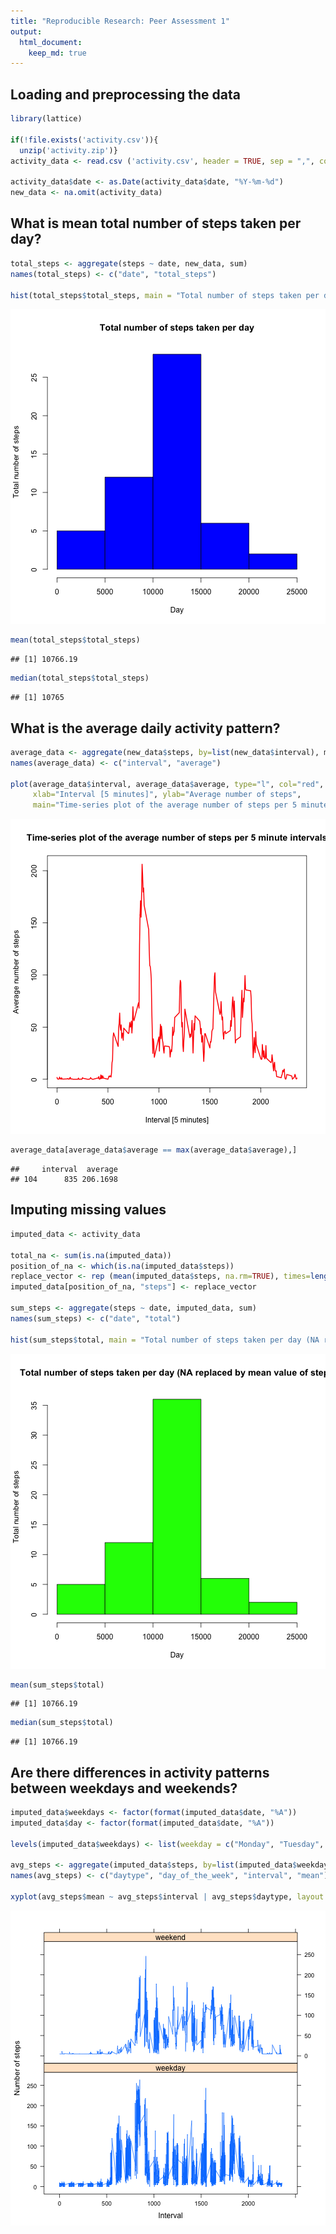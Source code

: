 ```yaml
---
title: "Reproducible Research: Peer Assessment 1"
output: 
  html_document:
    keep_md: true
---
```



## Loading and preprocessing the data


```r
library(lattice)

if(!file.exists('activity.csv')){
  unzip('activity.zip')}
activity_data <- read.csv ('activity.csv', header = TRUE, sep = ",", colClasses=c("numeric", "character", "numeric"))

activity_data$date <- as.Date(activity_data$date, "%Y-%m-%d")
new_data <- na.omit(activity_data)
```

## What is mean total number of steps taken per day?


```r
total_steps <- aggregate(steps ~ date, new_data, sum)
names(total_steps) <- c("date", "total_steps")

hist(total_steps$total_steps, main = "Total number of steps taken per day", xlab = "Day", ylab = "Total number of steps", col = "blue")
```

![plot of chunk unnamed-chunk-2](figure/unnamed-chunk-2-1.png)

```r
mean(total_steps$total_steps)
```

```
## [1] 10766.19
```

```r
median(total_steps$total_steps)
```

```
## [1] 10765
```

## What is the average daily activity pattern?


```r
average_data <- aggregate(new_data$steps, by=list(new_data$interval), mean)
names(average_data) <- c("interval", "average")

plot(average_data$interval, average_data$average, type="l", col="red", lwd=2,
     xlab="Interval [5 minutes]", ylab="Average number of steps", 
     main="Time-series plot of the average number of steps per 5 minute intervals")
```

![plot of chunk unnamed-chunk-3](figure/unnamed-chunk-3-1.png)

```r
average_data[average_data$average == max(average_data$average),]
```

```
##     interval  average
## 104      835 206.1698
```

## Imputing missing values


```r
imputed_data <- activity_data

total_na <- sum(is.na(imputed_data))
position_of_na <- which(is.na(imputed_data$steps))
replace_vector <- rep (mean(imputed_data$steps, na.rm=TRUE), times=length(position_of_na))
imputed_data[position_of_na, "steps"] <- replace_vector

sum_steps <- aggregate(steps ~ date, imputed_data, sum)
names(sum_steps) <- c("date", "total")

hist(sum_steps$total, main = "Total number of steps taken per day (NA replaced by mean value of steps", xlab = "Day", ylab = "Total number of steps", col = "green")
```

![plot of chunk unnamed-chunk-4](figure/unnamed-chunk-4-1.png)

```r
mean(sum_steps$total)
```

```
## [1] 10766.19
```

```r
median(sum_steps$total)
```

```
## [1] 10766.19
```

## Are there differences in activity patterns between weekdays and weekends?


```r
imputed_data$weekdays <- factor(format(imputed_data$date, "%A"))
imputed_data$day <- factor(format(imputed_data$date, "%A"))

levels(imputed_data$weekdays) <- list(weekday = c("Monday", "Tuesday", "Wednesday", "Thursday", "Friday"), weekend = c("Saturday", "Sunday"))

avg_steps <- aggregate(imputed_data$steps, by=list(imputed_data$weekdays, imputed_data$day, imputed_data$interval), mean)
names(avg_steps) <- c("daytype", "day_of_the_week", "interval", "mean")

xyplot(avg_steps$mean ~ avg_steps$interval | avg_steps$daytype, layout = c(1, 2), type = "l", xlab = "Interval", ylab = "Number of steps")
```

![plot of chunk unnamed-chunk-5](figure/unnamed-chunk-5-1.png)

